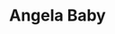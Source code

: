 ---
title: "Angela Baby"
url: /ciudad-autonoma-de-buenos-aires/angela-baby/
shop: artículos para bebés
---